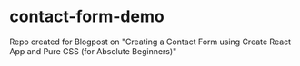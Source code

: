 # contact-form-demo
Repo created for Blogpost on "Creating a Contact Form using Create React App and Pure CSS (for Absolute Beginners)"
